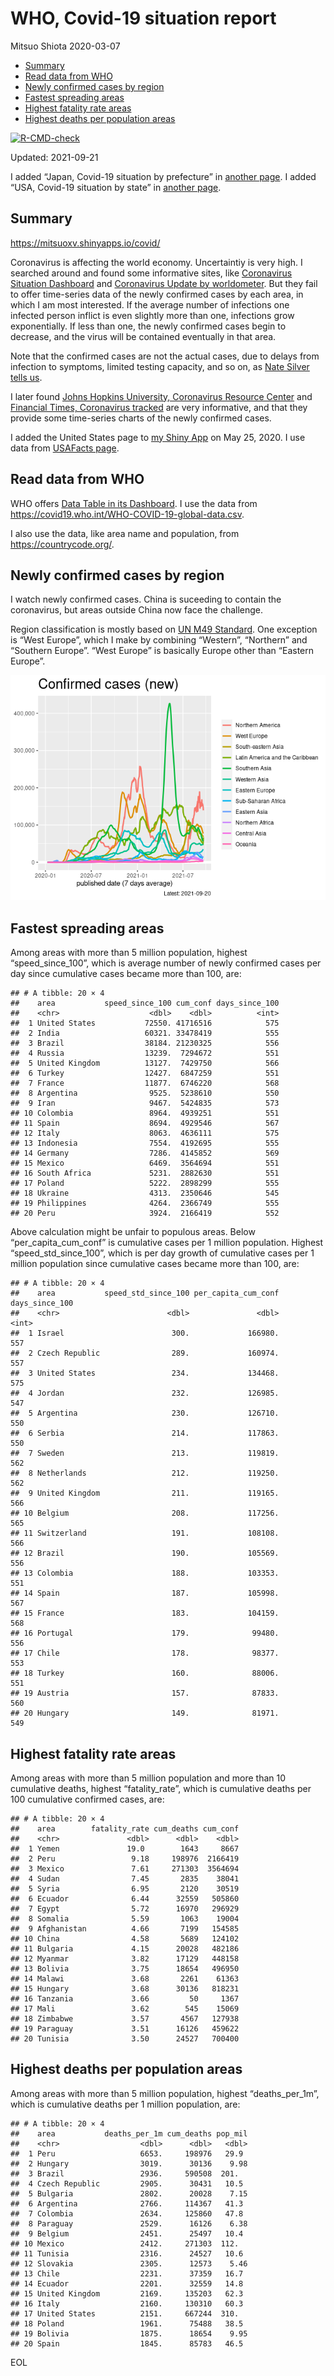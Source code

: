 WHO, Covid-19 situation report
================
Mitsuo Shiota
2020-03-07

-   [Summary](#summary)
-   [Read data from WHO](#read-data-from-who)
-   [Newly confirmed cases by region](#newly-confirmed-cases-by-region)
-   [Fastest spreading areas](#fastest-spreading-areas)
-   [Highest fatality rate areas](#highest-fatality-rate-areas)
-   [Highest deaths per population
    areas](#highest-deaths-per-population-areas)

<!-- badges: start -->

[![R-CMD-check](https://github.com/mitsuoxv/covid/workflows/R-CMD-check/badge.svg)](https://github.com/mitsuoxv/covid/actions)
<!-- badges: end -->

Updated: 2021-09-21

I added “Japan, Covid-19 situation by prefecture” in [another
page](Japan.md). I added “USA, Covid-19 situation by state” in [another
page](USA.md).

## Summary

<https://mitsuoxv.shinyapps.io/covid/>

Coronavirus is affecting the world economy. Uncertaintiy is very high. I
searched around and found some informative sites, like [Coronavirus
Situation
Dashboard](https://who.maps.arcgis.com/apps/opsdashboard/index.html#/c88e37cfc43b4ed3baf977d77e4a0667)
and [Coronavirus Update by
worldometer](https://www.worldometers.info/coronavirus/). But they fail
to offer time-series data of the newly confirmed cases by each area, in
which I am most interested. If the average number of infections one
infected person inflict is even slightly more than one, infections grow
exponentially. If less than one, the newly confirmed cases begin to
decrease, and the virus will be contained eventually in that area.

Note that the confirmed cases are not the actual cases, due to delays
from infection to symptoms, limited testing capacity, and so on, as
[Nate Silver tells
us](https://fivethirtyeight.com/features/coronavirus-case-counts-are-meaningless/).

I later found [Johns Hopkins University, Coronavirus Resource
Center](https://coronavirus.jhu.edu/) and [Financial Times, Coronavirus
tracked](https://www.ft.com/content/a26fbf7e-48f8-11ea-aeb3-955839e06441)
are very informative, and that they provide some time-series charts of
the newly confirmed cases.

I added the United States page to [my Shiny
App](https://mitsuoxv.shinyapps.io/covid/) on May 25, 2020. I use data
from [USAFacts
page](https://usafacts.org/visualizations/coronavirus-covid-19-spread-map/).

## Read data from WHO

WHO offers [Data Table in its Dashboard](https://covid19.who.int/table).
I use the data from
<https://covid19.who.int/WHO-COVID-19-global-data.csv>.

I also use the data, like area name and population, from
<https://countrycode.org/>.

## Newly confirmed cases by region

I watch newly confirmed cases. China is suceeding to contain the
coronavirus, but areas outside China now face the challenge.

Region classification is mostly based on [UN M49
Standard](https://unstats.un.org/unsd/methodology/m49/). One exception
is “West Europe”, which I make by combining “Western”, “Northern” and
“Southern Europe”. “West Europe” is basically Europe other than “Eastern
Europe”.

![](README_files/figure-gfm/chart-1.png)<!-- -->

## Fastest spreading areas

Among areas with more than 5 million population, highest
“speed\_since\_100”, which is average number of newly confirmed cases
per day since cumulative cases became more than 100, are:

    ## # A tibble: 20 × 4
    ##    area           speed_since_100 cum_conf days_since_100
    ##    <chr>                    <dbl>    <dbl>          <int>
    ##  1 United States           72550. 41716516            575
    ##  2 India                   60321. 33478419            555
    ##  3 Brazil                  38184. 21230325            556
    ##  4 Russia                  13239.  7294672            551
    ##  5 United Kingdom          13127.  7429750            566
    ##  6 Turkey                  12427.  6847259            551
    ##  7 France                  11877.  6746220            568
    ##  8 Argentina                9525.  5238610            550
    ##  9 Iran                     9467.  5424835            573
    ## 10 Colombia                 8964.  4939251            551
    ## 11 Spain                    8694.  4929546            567
    ## 12 Italy                    8063.  4636111            575
    ## 13 Indonesia                7554.  4192695            555
    ## 14 Germany                  7286.  4145852            569
    ## 15 Mexico                   6469.  3564694            551
    ## 16 South Africa             5231.  2882630            551
    ## 17 Poland                   5222.  2898299            555
    ## 18 Ukraine                  4313.  2350646            545
    ## 19 Philippines              4264.  2366749            555
    ## 20 Peru                     3924.  2166419            552

Above calculation might be unfair to populous areas. Below
“per\_capita\_cum\_conf” is cumulative cases per 1 million population.
Highest “speed\_std\_since\_100”, which is per day growth of cumulative
cases per 1 million population since cumulative cases became more than
100, are:

    ## # A tibble: 20 × 4
    ##    area           speed_std_since_100 per_capita_cum_conf days_since_100
    ##    <chr>                        <dbl>               <dbl>          <int>
    ##  1 Israel                        300.             166980.            557
    ##  2 Czech Republic                289.             160974.            557
    ##  3 United States                 234.             134468.            575
    ##  4 Jordan                        232.             126985.            547
    ##  5 Argentina                     230.             126710.            550
    ##  6 Serbia                        214.             117863.            550
    ##  7 Sweden                        213.             119819.            562
    ##  8 Netherlands                   212.             119250.            562
    ##  9 United Kingdom                211.             119165.            566
    ## 10 Belgium                       208.             117256.            565
    ## 11 Switzerland                   191.             108108.            566
    ## 12 Brazil                        190.             105569.            556
    ## 13 Colombia                      188.             103353.            551
    ## 14 Spain                         187.             105998.            567
    ## 15 France                        183.             104159.            568
    ## 16 Portugal                      179.              99480.            556
    ## 17 Chile                         178.              98377.            553
    ## 18 Turkey                        160.              88006.            551
    ## 19 Austria                       157.              87833.            560
    ## 20 Hungary                       149.              81971.            549

## Highest fatality rate areas

Among areas with more than 5 million population and more than 10
cumulative deaths, highest “fatality\_rate”, which is cumulative deaths
per 100 cumulative confirmed cases, are:

    ## # A tibble: 20 × 4
    ##    area        fatality_rate cum_deaths cum_conf
    ##    <chr>               <dbl>      <dbl>    <dbl>
    ##  1 Yemen               19.0        1643     8667
    ##  2 Peru                 9.18     198976  2166419
    ##  3 Mexico               7.61     271303  3564694
    ##  4 Sudan                7.45       2835    38041
    ##  5 Syria                6.95       2120    30519
    ##  6 Ecuador              6.44      32559   505860
    ##  7 Egypt                5.72      16970   296929
    ##  8 Somalia              5.59       1063    19004
    ##  9 Afghanistan          4.66       7199   154585
    ## 10 China                4.58       5689   124102
    ## 11 Bulgaria             4.15      20028   482186
    ## 12 Myanmar              3.82      17129   448158
    ## 13 Bolivia              3.75      18654   496950
    ## 14 Malawi               3.68       2261    61363
    ## 15 Hungary              3.68      30136   818231
    ## 16 Tanzania             3.66         50     1367
    ## 17 Mali                 3.62        545    15069
    ## 18 Zimbabwe             3.57       4567   127938
    ## 19 Paraguay             3.51      16126   459622
    ## 20 Tunisia              3.50      24527   700400

## Highest deaths per population areas

Among areas with more than 5 million population, highest
“deaths\_per\_1m”, which is cumulative deaths per 1 million population,
are:

    ## # A tibble: 20 × 4
    ##    area           deaths_per_1m cum_deaths pop_mil
    ##    <chr>                  <dbl>      <dbl>   <dbl>
    ##  1 Peru                   6653.     198976   29.9 
    ##  2 Hungary                3019.      30136    9.98
    ##  3 Brazil                 2936.     590508  201.  
    ##  4 Czech Republic         2905.      30431   10.5 
    ##  5 Bulgaria               2802.      20028    7.15
    ##  6 Argentina              2766.     114367   41.3 
    ##  7 Colombia               2634.     125860   47.8 
    ##  8 Paraguay               2529.      16126    6.38
    ##  9 Belgium                2451.      25497   10.4 
    ## 10 Mexico                 2412.     271303  112.  
    ## 11 Tunisia                2316.      24527   10.6 
    ## 12 Slovakia               2305.      12573    5.46
    ## 13 Chile                  2231.      37359   16.7 
    ## 14 Ecuador                2201.      32559   14.8 
    ## 15 United Kingdom         2169.     135203   62.3 
    ## 16 Italy                  2160.     130310   60.3 
    ## 17 United States          2151.     667244  310.  
    ## 18 Poland                 1961.      75488   38.5 
    ## 19 Bolivia                1875.      18654    9.95
    ## 20 Spain                  1845.      85783   46.5

EOL
